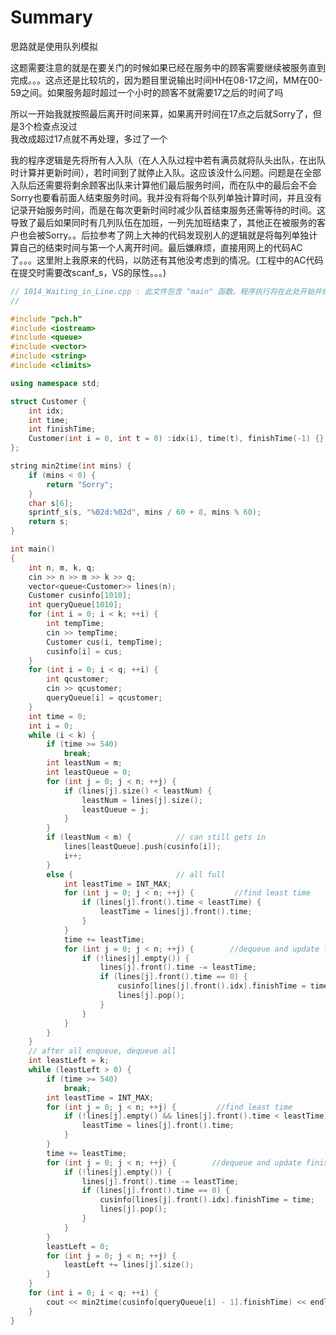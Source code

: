 # Summary
思路就是使用队列模拟  

这题需要注意的就是在要关门的时候如果已经在服务中的顾客需要继续被服务直到完成。。。这点还是比较坑的，因为题目里说输出时间HH在08-17之间，MM在00-59之间。如果服务超时超过一个小时的顾客不就需要17之后的时间了吗  

所以一开始我就按照最后离开时间来算，如果离开时间在17点之后就Sorry了，但是3个检查点没过  
我改成超过17点就不再处理，多过了一个  

我的程序逻辑是先将所有人入队（在人入队过程中若有满员就将队头出队，在出队时计算并更新时间），若时间到了就停止入队。这应该没什么问题。问题是在全部入队后还需要将剩余顾客出队来计算他们最后服务时间，而在队中的最后会不会Sorry也要看前面人结束服务时间。我并没有将每个队列单独计算时间，并且没有记录开始服务时间，而是在每次更新时间时减少队首结束服务还需等待的时间。这导致了最后如果同时有几列队伍在加班，一列先加班结束了，其他正在被服务的客户也会被Sorry。。后拉参考了网上大神的代码发现别人的逻辑就是将每列单独计算自己的结束时间与第一个人离开时间。最后嫌麻烦，直接用网上的代码AC了。。。这里附上我原来的代码，以防还有其他没考虑到的情况。(工程中的AC代码在提交时需要改scanf_s，VS的尿性。。。)

```c++
// 1014_Waiting_in_Line.cpp : 此文件包含 "main" 函数。程序执行将在此处开始并结束。
//

#include "pch.h"
#include <iostream>
#include <queue>
#include <vector>
#include <string>
#include <climits>

using namespace std;

struct Customer {
	int idx;
	int time;
	int finishTime;
	Customer(int i = 0, int t = 0) :idx(i), time(t), finishTime(-1) {}
};

string min2time(int mins) {
	if (mins < 0) {
		return "Sorry";
	}
	char s[6];
	sprintf_s(s, "%02d:%02d", mins / 60 + 8, mins % 60);
	return s;
}

int main()
{
	int n, m, k, q;
	cin >> n >> m >> k >> q;
	vector<queue<Customer>> lines(n);
	Customer cusinfo[1010];
	int queryQueue[1010];
	for (int i = 0; i < k; ++i) {
		int tempTime;
		cin >> tempTime;
		Customer cus(i, tempTime);
		cusinfo[i] = cus;
	}
	for (int i = 0; i < q; ++i) {
		int qcustomer;
		cin >> qcustomer;
		queryQueue[i] = qcustomer;
	}
	int time = 0;
	int i = 0;
	while (i < k) {
		if (time >= 540)
			break;
		int leastNum = m;
		int leastQueue = 0;
		for (int j = 0; j < n; ++j) {
			if (lines[j].size() < leastNum) {
				leastNum = lines[j].size();
				leastQueue = j;
			}
		}
		if (leastNum < m) {          // can still gets in
			lines[leastQueue].push(cusinfo[i]);
			i++;
		}
		else {                       // all full
			int leastTime = INT_MAX;
			for (int j = 0; j < n; ++j) {         //find least time
				if (lines[j].front().time < leastTime) {
					leastTime = lines[j].front().time;
				}
			}
			time += leastTime;
			for (int j = 0; j < n; ++j) {        //dequeue and update finish time
				if (!lines[j].empty()) {
					lines[j].front().time -= leastTime;
					if (lines[j].front().time == 0) {
						cusinfo[lines[j].front().idx].finishTime = time;
						lines[j].pop();
					}
				}
			}
		}
	}
	// after all enqueue, dequeue all
	int leastLeft = k;
	while (leastLeft > 0) {
		if (time >= 540)
			break;
		int leastTime = INT_MAX;
		for (int j = 0; j < n; ++j) {         //find least time
			if (!lines[j].empty() && lines[j].front().time < leastTime) {
				leastTime = lines[j].front().time;
			}
		}
		time += leastTime;
		for (int j = 0; j < n; ++j) {        //dequeue and update finish time
			if (!lines[j].empty()) {
				lines[j].front().time -= leastTime;
				if (lines[j].front().time == 0) {
					cusinfo[lines[j].front().idx].finishTime = time;
					lines[j].pop();
				}
			}
		}
		leastLeft = 0;
		for (int j = 0; j < n; ++j) {
			leastLeft += lines[j].size();
		}
	}
	for (int i = 0; i < q; ++i) {
		cout << min2time(cusinfo[queryQueue[i] - 1].finishTime) << endl;
	}
}
```